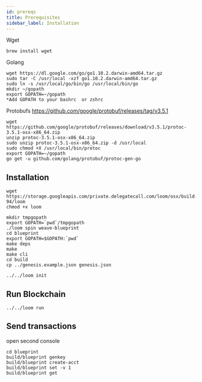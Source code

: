 ```yaml
---
id: prereqs
title: Prerequisites
sidebar_label: Installation
---
```

Wget

    brew install wget

Golang

    wget https://dl.google.com/go/go1.10.2.darwin-amd64.tar.gz
    sudo tar -C /usr/local -xzf go1.10.2.darwin-amd64.tar.gz
    sudo ln -s /usr/local/go/bin/go /usr/local/bin/go
    mkdir ~/gopath
    export GOPATH=~/gopath
    *Add GOPATH to your bashrc  or zshrc
    

Protobufs https://github.com/google/protobuf/releases/tag/v3.5.1

    wget https://github.com/google/protobuf/releases/download/v3.5.1/protoc-3.5.1-osx-x86_64.zip
    unzip protoc-3.5.1-osx-x86_64.zip
    sudo unzip protoc-3.5.1-osx-x86_64.zip -d /usr/local
    sudo chmod +X /usr/local/bin/protoc
    export GOPATH=~/gopath 
    go get -u github.com/golang/protobuf/protoc-gen-go
    

## Installation

    wget https://storage.googleapis.com/private.delegatecall.com/loom/osx/build-94/loom
    chmod +x loom 
    
    mkdir tmpgopath
    export GOPATH=`pwd`/tmpgopath
    ./loom spin weave-blueprint
    cd blueprint
    export GOPATH=$GOPATH:`pwd`
    make deps
    make
    make cli
    cd build
    cp ../genesis.example.json genesis.json
    
    ../../loom init
    

## Run Blockchain

    ../../loom run
    

## Send transactions

open second console

    cd blueprint
    build/blueprint genkey
    build/blueprint create-acct
    build/blueprint set -v 1
    build/blueprint get